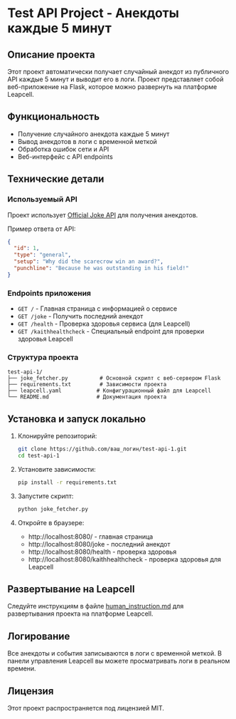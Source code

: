 # Test API Project - Анекдоты каждые 5 минут

## Описание проекта
Этот проект автоматически получает случайный анекдот из публичного API каждые 5 минут и выводит его в логи. Проект представляет собой веб-приложение на Flask, которое можно развернуть на платформе Leapcell.

## Функциональность
- Получение случайного анекдота каждые 5 минут
- Вывод анекдотов в логи с временной меткой
- Обработка ошибок сети и API
- Веб-интерфейс с API endpoints

## Технические детали

### Используемый API
Проект использует [Official Joke API](https://official-joke-api.appspot.com/) для получения анекдотов.

Пример ответа от API:
```json
{
  "id": 1,
  "type": "general",
  "setup": "Why did the scarecrow win an award?",
  "punchline": "Because he was outstanding in his field!"
}
```

### Endpoints приложения
- `GET /` - Главная страница с информацией о сервисе
- `GET /joke` - Получить последний анекдот
- `GET /health` - Проверка здоровья сервиса (для Leapcell)
- `GET /kaithhealthcheck` - Специальный endpoint для проверки здоровья Leapcell

### Структура проекта
```
test-api-1/
├── joke_fetcher.py          # Основной скрипт с веб-сервером Flask
├── requirements.txt         # Зависимости проекта
├── leapcell.yaml           # Конфигурационный файл для Leapcell
└── README.md               # Документация проекта
```

## Установка и запуск локально

1. Клонируйте репозиторий:
   ```bash
   git clone https://github.com/ваш_логин/test-api-1.git
   cd test-api-1
   ```

2. Установите зависимости:
   ```bash
   pip install -r requirements.txt
   ```

3. Запустите скрипт:
   ```bash
   python joke_fetcher.py
   ```

4. Откройте в браузере:
   - http://localhost:8080/ - главная страница
   - http://localhost:8080/joke - последний анекдот
   - http://localhost:8080/health - проверка здоровья
   - http://localhost:8080/kaithhealthcheck - проверка здоровья для Leapcell

## Развертывание на Leapcell

Следуйте инструкциям в файле [human_instruction.md](human_instruction.md) для развертывания проекта на платформе Leapcell.

## Логирование
Все анекдоты и события записываются в логи с временной меткой. В панели управления Leapcell вы можете просматривать логи в реальном времени.

## Лицензия
Этот проект распространяется под лицензией MIT.
